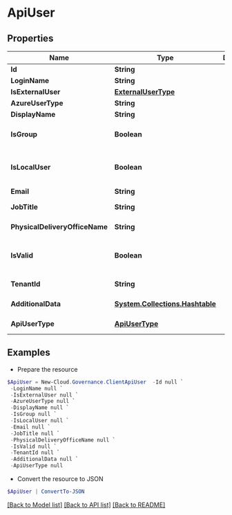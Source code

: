 # ApiUser
## Properties

Name | Type | Description | Notes
------------ | ------------- | ------------- | -------------
**Id** | **String** |  | [optional] 
**LoginName** | **String** |  | [optional] 
**IsExternalUser** | [**ExternalUserType**](ExternalUserType.md) |  | [optional] 
**AzureUserType** | **String** |  | [optional] 
**DisplayName** | **String** |  | [optional] 
**IsGroup** | **Boolean** |  | [optional] [default to $false]
**IsLocalUser** | **Boolean** |  | [optional] [readonly] [default to $false]
**Email** | **String** |  | [optional] 
**JobTitle** | **String** |  | [optional] [readonly] 
**PhysicalDeliveryOfficeName** | **String** |  | [optional] [readonly] 
**IsValid** | **Boolean** |  | [optional] [readonly] [default to $false]
**TenantId** | **String** |  | [optional] [readonly] 
**AdditionalData** | [**System.Collections.Hashtable**](AnyType.md) |  | [optional] [readonly] 
**ApiUserType** | [**ApiUserType**](ApiUserType.md) |  | [optional] [readonly] 

## Examples

- Prepare the resource
```powershell
$ApiUser = New-Cloud.Governance.ClientApiUser  -Id null `
 -LoginName null `
 -IsExternalUser null `
 -AzureUserType null `
 -DisplayName null `
 -IsGroup null `
 -IsLocalUser null `
 -Email null `
 -JobTitle null `
 -PhysicalDeliveryOfficeName null `
 -IsValid null `
 -TenantId null `
 -AdditionalData null `
 -ApiUserType null
```

- Convert the resource to JSON
```powershell
$ApiUser | ConvertTo-JSON
```

[[Back to Model list]](../README.md#documentation-for-models) [[Back to API list]](../README.md#documentation-for-api-endpoints) [[Back to README]](../README.md)

